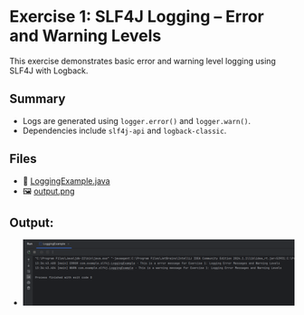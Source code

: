 # Exercise 1: SLF4J Logging – Error and Warning Levels

This exercise demonstrates basic error and warning level logging using SLF4J with Logback.

## Summary

- Logs are generated using `logger.error()` and `logger.warn()`.
- Dependencies include `slf4j-api` and `logback-classic`.

## Files
- 🔗 [LoggingExample.java](./src/main/java/com/example/slf4j/LoggingExample.java)
- 🖼️ [output.png](./output.png)

## Output:
- ![Log Output](./output.png)
